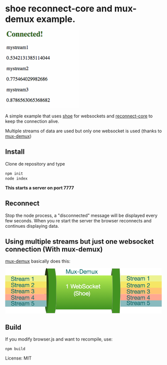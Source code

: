 # shoe reconnect-core and mux-demux example.

![sample](sample.gif)

A simple example that uses [shoe](http://github.com/substack/shoe) for websockets 
and [reconnect-core](https://github.com/juliangruber/reconnect-core) to keep the connection alive.

Multiple streams of data are used but only one websocket is used (thanks to [mux-demux](https://github.com/dominictarr/mux-demux))

## Install

Clone de repository and type

	npm init
	node index



**This starts a server on port 7777**

## Reconnect

Stop the node process, a "disconnected" message will be displayed every few seconds.
When you re start the server the browser reconnects and continues displaying data.


## Using multiple streams but just one websocket connection (With mux-demux)

[mux-demux](https://github.com/dominictarr/mux-demux) basically does this:

![muxdemux](muxdemux.png)


## Build

If you modify browser.js and want to recompile, use:

	npm build

License: MIT
